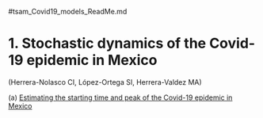 #tsam_Covid19_models_ReadMe.md

# 1. Stochastic dynamics of the Covid-19 epidemic in Mexico
(Herrera-Nolasco CI, López-Ortega SI, Herrera-Valdez MA)

(a) [Estimating the starting time and peak of the Covid-19 epidemic in Mexico](figures_COVID19_models/Covid19_Mexico_InitialFit_Herrera-Valdez+Herrera-Nolasco_2020.png)
